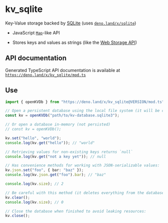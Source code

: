 # kv_sqlite

Key-Value storage backed by [SQLite](https://sqlite.org/) (uses
[`deno.land/x/sqlite`](https://deno.land/x/sqlite))

- JavaScript
  [`Map`](https://developer.mozilla.org/en-US/docs/Web/JavaScript/Reference/Global_Objects/Map)-like
  API

- Stores keys and values as strings (like the
  [Web Storage API](https://developer.mozilla.org/en-US/docs/Web/API/Web_Storage_API))

## API documentation

Generated TypeScript API documentation is available at
[`https://deno.land/x/kv_sqlite/mod.ts`](https://deno.land/x/kv_sqlite/mod.ts)

## Use

```ts
import { openKVDb } from "https://deno.land/x/kv_sqlite@VERSION/mod.ts";

// Open a persistent database using the local file system (it will be created if necessary):
const kv = openKVDb("path/to/kv-database.sqlite3");

// Or open a database in-memory (not persisted)
// const kv = openKVDb();

kv.set("hello", "world");
console.log(kv.get("hello")); // "world"

// Retrieving values for non-existing keys returns `null`
console.log(kv.get("not a key yet")); // null

// Has convenience methods for working with JSON-serializable values:
kv.json.set("foo", { bar: "baz" });
console.log(kv.json.get("foo").bar); // "baz"

console.log(kv.size); // 2

// Be careful with this method (it deletes everything from the database!)
kv.clear();
console.log(kv.size); // 0

// Close the database when finished to avoid leaking resources:
kv.close();
```
